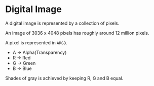 # Digital Image

A digital image is represented by a collection of pixels.

An image of 3036 x 4048 pixels has roughly around 12 million pixels.

A pixel is represented in `ARGB`.

- A -> Alpha(Transparency)
- R -> Red
- G -> Green
- B -> Blue

Shades of gray is achieved by keeping R, G and B equal.
